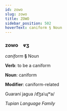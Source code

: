 ```yaml
---
id: zowo
slug: zowo
title: ZOWO
sidebar_position: 502
hoverText: caniform § Noun
---
```


### zowo&emsp;<span kind="abugida">ⱴʒ</span>

*caniform* **§** Noun

**Verb**: to be a caniform

**Noun**: caniform

**Modifier**: caniform-related

Guaraní jagua /d͡ʒaˈɰʷa/

*Tupian Language Family*